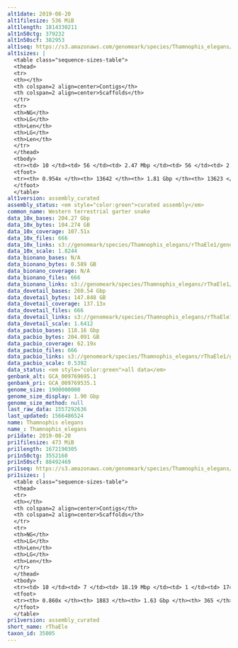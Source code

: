 ```yaml
---
alt1date: 2019-08-20
alt1filesize: 536 MiB
alt1length: 1814330211
alt1n50ctg: 379232
alt1n50scf: 382953
alt1seq: https://s3.amazonaws.com/genomeark/species/Thamnophis_elegans/rThaEle1/assembly_curated/rThaEle1.alt.cur.20190820.fasta.gz
alt1sizes: |
  <table class="sequence-sizes-table">
  <thead>
  <tr>
  <th></th>
  <th colspan=2 align=center>Contigs</th>
  <th colspan=2 align=center>Scaffolds</th>
  </tr>
  <tr>
  <th>NG</th>
  <th>LG</th>
  <th>Len</th>
  <th>LG</th>
  <th>Len</th>
  </tr>
  </thead>
  <tbody>
  <tr><td> 10 </td><td> 56 </td><td> 2.47 Mbp </td><td> 56 </td><td> 2.47 Mbp </td></tr>  <tr><td> 20 </td><td> 154 </td><td> 1.59 Mbp </td><td> 154 </td><td> 1.59 Mbp </td></tr>  <tr><td> 30 </td><td> 307 </td><td> 1.00 Mbp </td><td> 306 </td><td> 1.00 Mbp </td></tr>  <tr><td> 40 </td><td> 544 </td><td> 0.65 Mbp </td><td> 541 </td><td> 0.65 Mbp </td></tr>  <tr style="background-color:#cccccc;"><td> 50 </td><td> 928 </td><td> 379.23 Kbp </td><td> 922 </td><td> 382.95 Kbp </td></tr>  <tr><td> 60 </td><td> 1628 </td><td> 195.77 Kbp </td><td> 1616 </td><td> 198.48 Kbp </td></tr>  <tr><td> 70 </td><td> 3049 </td><td> 98.56 Kbp </td><td> 3027 </td><td> 99.07 Kbp </td></tr>  <tr><td> 80 </td><td> 5522 </td><td> 61.08 Kbp </td><td> 5490 </td><td> 61.30 Kbp </td></tr>  <tr><td> 90 </td><td> 9529 </td><td> 36.36 Kbp </td><td> 9480 </td><td> 36.54 Kbp </td></tr>  <tr><td> 100 </td><td> 0 </td><td>  </td><td> 0 </td><td>  </td></tr>  </tbody>
  <tfoot>
  <tr><th> 0.954x </th><th> 13642 </th><th> 1.81 Gbp </th><th> 13623 </th><th> 1.81 Gbp </th></tr>
  </tfoot>
  </table>
alt1version: assembly_curated
assembly_status: <em style="color:green">curated assembly</em>
common_name: Western terrestrial garter snake
data_10x_bases: 204.27 Gbp
data_10x_bytes: 104.274 GB
data_10x_coverage: 107.51x
data_10x_files: 666
data_10x_links: s3://genomeark/species/Thamnophis_elegans/rThaEle1/genomic_data/10x/<br>
data_10x_scale: 1.8244
data_bionano_bases: N/A
data_bionano_bytes: 0.589 GB
data_bionano_coverage: N/A
data_bionano_files: 666
data_bionano_links: s3://genomeark/species/Thamnophis_elegans/rThaEle1/genomic_data/bionano/<br>
data_dovetail_bases: 260.54 Gbp
data_dovetail_bytes: 147.848 GB
data_dovetail_coverage: 137.13x
data_dovetail_files: 666
data_dovetail_links: s3://genomeark/species/Thamnophis_elegans/rThaEle1/genomic_data/dovetail/<br>
data_dovetail_scale: 1.6412
data_pacbio_bases: 118.16 Gbp
data_pacbio_bytes: 204.091 GB
data_pacbio_coverage: 62.19x
data_pacbio_files: 666
data_pacbio_links: s3://genomeark/species/Thamnophis_elegans/rThaEle1/genomic_data/pacbio/<br>
data_pacbio_scale: 0.5392
data_status: <em style="color:green">all data</em>
genbank_alt: GCA_009769695.1
genbank_pri: GCA_009769535.1
genome_size: 1900000000
genome_size_display: 1.90 Gbp
genome_size_method: null
last_raw_data: 1557292636
last_updated: 1566486524
name: Thamnophis elegans
name_: Thamnophis_elegans
pri1date: 2019-08-20
pri1filesize: 473 MiB
pri1length: 1672190305
pri1n50ctg: 3552160
pri1n50scf: 88492469
pri1seq: https://s3.amazonaws.com/genomeark/species/Thamnophis_elegans/rThaEle1/assembly_curated/rThaEle1.pri.cur.20190820.fasta.gz
pri1sizes: |
  <table class="sequence-sizes-table">
  <thead>
  <tr>
  <th></th>
  <th colspan=2 align=center>Contigs</th>
  <th colspan=2 align=center>Scaffolds</th>
  </tr>
  <tr>
  <th>NG</th>
  <th>LG</th>
  <th>Len</th>
  <th>LG</th>
  <th>Len</th>
  </tr>
  </thead>
  <tbody>
  <tr><td> 10 </td><td> 7 </td><td> 18.19 Mbp </td><td> 1 </td><td> 174.86 Mbp </td></tr>  <tr><td> 20 </td><td> 20 </td><td> 12.51 Mbp </td><td> 2 </td><td> 152.01 Mbp </td></tr>  <tr><td> 30 </td><td> 39 </td><td> 7.58 Mbp </td><td> 3 </td><td> 145.13 Mbp </td></tr>  <tr><td> 40 </td><td> 70 </td><td> 5.07 Mbp </td><td> 4 </td><td> 142.85 Mbp </td></tr>  <tr style="background-color:#cccccc;"><td> 50 </td><td> 115 </td><td style="background-color:#88ff88;"> 3.55 Mbp </td><td> 6 </td><td style="background-color:#88ff88;"> 88.49 Mbp </td></tr>  <tr><td> 60 </td><td> 188 </td><td> 1.78 Mbp </td><td> 8 </td><td> 80.82 Mbp </td></tr>  <tr><td> 70 </td><td> 338 </td><td> 0.88 Mbp </td><td> 11 </td><td> 71.29 Mbp </td></tr>  <tr><td> 80 </td><td> 721 </td><td> 280.27 Kbp </td><td> 14 </td><td> 49.40 Mbp </td></tr>  <tr><td> 90 </td><td> 0 </td><td>  </td><td> 0 </td><td>  </td></tr>  <tr><td> 100 </td><td> 0 </td><td>  </td><td> 0 </td><td>  </td></tr>  </tbody>
  <tfoot>
  <tr><th> 0.860x </th><th> 1883 </th><th> 1.63 Gbp </th><th> 365 </th><th> 1.67 Gbp </th></tr>
  </tfoot>
  </table>
pri1version: assembly_curated
short_name: rThaEle
taxon_id: 35005
---
```

